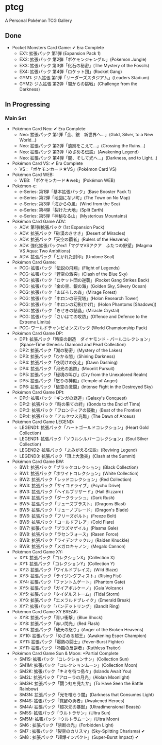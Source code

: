 # ptcg
A Personal Pokémon TCG Gallery

## Done
+ Pocket Monsters Card Game: ✔ Era Complete
   + EX1: 拡張パック 第1弾 (Expansion Pack 1)
   + EX2: 拡張パック 第2弾「ポケモンジャングル」(Pokemon Jungle)
   + EX3: 拡張パック 第3弾「化石の秘密」(The Mystery of the Fossils)
   + EX4: 拡張パック 第4弾「ロケット団」(Rocket Gang)
   + GYM1: ジム拡張 第1弾「リーダーズスタジアム」(Leaders Stadium)
   + GYM2: ジム拡張 第2弾「闇からの挑戦」(Challenge from the Darkness)

## In Progressing
### Main Set
+ Pokémon Card Neo: ✔ Era Complete
   + Neo: 拡張パック 第1弾「金、銀　新世界へ...」(Gold, Silver, to a New World...)
   + Neo: 拡張パック 第2弾「遺跡をこえて...」(Crossing the Ruins...)
   + Neo: 拡張パック 第3弾「めざめる伝説」(Awakening Legend)
   + Neo: 拡張パック 第4弾「闇、そして光へ...」(Darkness, and to Light...)
+ Pokémon Card VS: ✔ Era Complete
   + VS : 「ポケモンカード★VS」(Pokémon Card VS)
+ Pokémon Card WEB:
   + WEB: 「ポケモンカード★web」(Pokémon WEB)
+ Pokémon-e:
   + e-Series: 第1弾「基本拡張パック」(Base Booster Pack 1)
   + e-Series: 第2弾「地図にない町」(The Town on No Map)
   + e-Series: 第3弾「海からの風」(Wind from the Sea)
   + e-Series: 第4弾「裂けた大地」(Split Earth)
   + e-Series: 第5弾「神秘なる山」(Mysterious Mountains)
+ Pokémon Card Game ADV:
   + ADV: 第1弾拡張パック (1st Expansion Pack)
   + ADV: 拡張パック「砂漠のきせき」(Desert of Miracles)
   + ADV: 拡張パック「天空の覇者」(Rulers of the Heavens)
   + ADV: 強化拡張パックex1「マグマVSアクア　ふたつの野望」(Magma VS Aqua: Two Ambitions)
   + ADV: 拡張パック「とかれた封印」(Undone Seal)
+ Pokémon Card Game:
   + PCG: 拡張パック「伝説の飛翔」(Flight of Legends)
   + PCG: 拡張パック「蒼空の激突」(Clash of the Blue Sky)
   + PCG: 拡張パック「ロケット団の逆襲」(Rocket Gang Strikes Back)
   + PCG: 拡張パック「金の空、銀の海」(Golden Sky, Silvery Ocean)
   + PCG: 拡張パック「まぼろしの森」(Mirage Forest)
   + PCG: 拡張パック「ホロンの研究塔」(Holon Research Tower)
   + PCG: 拡張パック「ホロンの幻影(かげ)」(Holon Phantoms [Shadows])
   + PCG: 拡張パック「きせきの結晶」(Miracle Crystal)
   + PCG: 拡張パック「さいはての攻防」(Offence and Defence to the Extreme Limits)
   + PCG: ワールドチャンピオンズパック (World Championship Pack)
+ Pokémon Card Game DP:
   + DP1: 拡張パック「時空の創造　ダイヤモンド・パールコレクション」(Space-Time Genesis: Diamond and Pearl Collection)
   + DP2: 拡張パック「湖の秘密」(Mystery of the Lakes)
   + DP3: 拡張パック「ひかる闇」(Shining Darkness)
   + DP4: 拡張パック「夜明けの疾走」(Dawn Dashing)
   + DP4: 拡張パック「月光の追跡」(Moonlit Pursuit)
   + DP5: 拡張パック「秘境の叫び」(Cry from the Unexplored Realm)
   + DP5: 拡張パック「怒りの神殿」(Temple of Anger)
   + DP6: 拡張パック「破空の激闘」(Intense Fight in the Destroyed Sky)
+ Pokémon Card Game DPt:
   + DPt1: 拡張パック「ギンガの覇道」(Galaxy's Conquest)
   + DPt2: 拡張パック「時の果ての絆」(Bonds to the End of Time)
   + DPt3: 拡張パック「フロンティアの鼓動」(Beat of the Frontier)
   + DPt4: 拡張パック「アルセウス光臨」(The Dawn of Arceus)
+ Pokémon Card Game LEGEND:
   + LEGEND1: 拡張パック「ハートゴールドコレクション」(Heart Gold Collection)
   + LEGEND1: 拡張パック「ソウルシルバーコレクション」(Soul Silver Collection)
   + LEGEND2: 拡張パック「よみがえる伝説」(Reviving Legend)
   + LEGEND3: 拡張パック「頂上大激突」(Clash at the Summit)
+ Pokémon Card Game BW:
   + BW1: 拡張パック「ブラックコレクション」(Black Collection)
   + BW1: 拡張パック「ホワイトコレクション」(White Collection)
   + BW2: 拡張パック「レッドコレクション」(Red Collection)
   + BW3: 拡張パック「サイコドライブ」(Psycho Drive)
   + BW3: 拡張パック「ヘイルブリザード」(Hail Blizzard)
   + BW4: 拡張パック「ダークラッシュ」(Dark Rush)
   + BW5: 拡張パック「リューズブラスト」(Dragons Blast)
   + BW5: 拡張パック「リューノブレード」(Dragon's Blade)
   + BW6: 拡張パック「フリーズボルト」(Freeze Bolt)
   + BW6: 拡張パック「コールドフレア」(Cold Flare)
   + BW7: 拡張パック「プラズマゲイル」(Plasma Gale)
   + BW8: 拡張パック「ラセンフォース」(Rasen Force)
   + BW8: 拡張パック「ライデンナックル」(Raiden Knuckle)
   + BW9: 拡張パック「メガロキャノン」(Megalo Cannon)
+ Pokémon Card Game XY: 
   + XY1: 拡張パック「コレクションX」(Collection X)
   + XY1: 拡張パック「コレクションY」(Collection Y)
   + XY2: 拡張パック「ワイルドブレイズ」(Wild Blaze)
   + XY3: 拡張パック「ライジングフィスト」(Rising Fist)
   + XY4: 拡張パック「ファントムゲート」(Phantom Gate)
   + XY5: 拡張パック「ガイアボルケーノ」(Gaia Volcano)
   + XY5: 拡張パック「タイダルストーム」(Tidal Storm)
   + XY6: 拡張パック「エメラルドブレイク」(Emerald Break)
   + XY7: 拡張パック「バンデットリング」(Bandit Ring)
+ Pokémon Card Game XY BREAK:
   + XY8:  拡張パック「青い衝撃」(Blue Shock)
   + XY8:  拡張パック「赤い閃光」(Red Flash)
   + XY9:  拡張パック「破天の怒り」(Anger of the Broken Heavens)
   + XY10: 拡張パック「めざめる超王」(Awakening Esper Champion)
   + XY11: 拡張パック「爆熱の闘士」(Fever-Burst Fighter)
   + XY11: 拡張パック「冷酷の反逆者」(Ruthless Traitor)
+ Pokémon Card Game Sun & Moon: *Partial Complete
   + SM1S: 拡張パック「コレクションサン」(Collection Sun)
   + SM1M: 拡張パック「コレクションムーン」(Collection Moon)
   + SM2K: 拡張パック「キミを待つ島々」(Islands Await You)
   + SM2L: 拡張パック「アローラの月光」(Alolan Moonlight)
   + SM3H: 拡張パック「闘う虹を見たか」(To Have Seen the Battle Rainbow)
   + SM3N: 拡張パック「光を喰らう闇」(Darkness that Consumes Light)
   + SM4S: 拡張パック「覚醒の勇者」(Awakened Heroes)
   + SM4A: 拡張パック「超次元の暴獣」(Ultradimensional Beasts)
   + SM5S: 拡張パック「ウルトラサン」(Ultra Sun)
   + SM5M: 拡張パック「ウルトラムーン」(Ultra Moon)
   + SM6 : 拡張パック「禁断の光」(Forbidden Light)
   + SM7 : 拡張パック「裂空のカリスマ」(Sky-Splitting Charisma) ✔
   + SM8 : 拡張パック「超爆インパクト」(Super-Burst Impact) ✔
